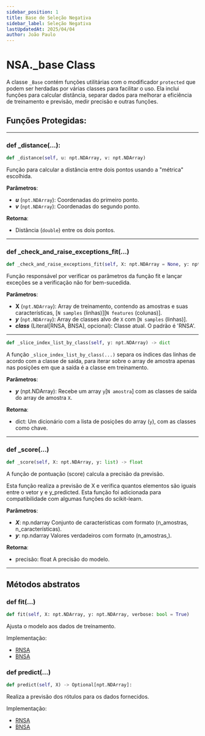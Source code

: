 ```yaml
---
sidebar_position: 1
title: Base de Seleção Negativa
sidebar_label: Seleção Negativa
lastUpdatedAt: 2025/04/04
author: João Paulo
---
```


# NSA._base Class


A classe ``_Base`` contém funções utilitárias com o modificador ``protected`` que podem ser herdadas por várias classes para facilitar o uso. Ela inclui funções para calcular distância, separar dados para melhorar a eficiência de treinamento e previsão, medir precisão e outras funções.

## Funções Protegidas:

---

### def _distance(...):

```python
def _distance(self, u: npt.NDArray, v: npt.NDArray)
```

Função para calcular a distância entre dois pontos usando a "métrica" escolhida.

**Parâmetros**:
* ***u*** (``npt.NDArray``): Coordenadas do primeiro ponto.
* ***v*** (``npt.NDArray``): Coordenadas do segundo ponto.

**Retorna**:
* Distância (``double``) entre os dois pontos.

---

### def _check_and_raise_exceptions_fit(...)

```python
def _check_and_raise_exceptions_fit(self, X: npt.NDArray = None, y: npt.NDArray = None, _class_: Literal['RNSA', 'BNSA'] = 'RNSA')
```
Função responsável por verificar os parâmetros da função fit e lançar exceções se a verificação não for bem-sucedida.

**Parâmetros**:
* **X** (``npt.NDArray``): Array de treinamento, contendo as amostras e suas características, [``N samples`` (linhas)][``N features`` (colunas)].
* ***y*** (``npt.NDArray``): Array de classes alvo de ``X`` com [``N samples`` (linhas)].
* ***_class_*** (Literal[RNSA, BNSA], opcional): Classe atual. O padrão é 'RNSA'.

---

```python
def _slice_index_list_by_class(self, y: npt.NDArray) -> dict
```

A função ``_slice_index_list_by_class(...)`` separa os índices das linhas de acordo com a classe de saída, para iterar sobre o array de amostra apenas nas posições em que a saída é a classe em treinamento.

**Parâmetros**:
* ***y*** (npt.NDArray): Recebe um array ``y``[``N amostra``] com as classes de saída do array de amostra ``X``.

**Retorna**:
* dict: Um dicionário com a lista de posições do array (`y`), com as classes como chave.

---

### def _score(...)

```python
def _score(self, X: npt.NDArray, y: list) -> float
```

A função de pontuação (score) calcula a precisão da previsão.

Esta função realiza a previsão de X e verifica quantos elementos são iguais entre o vetor y e y_predicted. 
Esta função foi adicionada para compatibilidade com algumas funções do scikit-learn.

**Parâmetros**:
+ ***X***: np.ndarray
    Conjunto de características com formato (n_amostras, n_características).
+ ***y***: np.ndarray
    Valores verdadeiros com formato (n_amostras,).

**Retorna**:

+ precisão: float
    A precisão do modelo.

---

## Métodos abstratos

### def fit(...)

```python
def fit(self, X: npt.NDArray, y: npt.NDArray, verbose: bool = True)
```

Ajusta o modelo aos dados de treinamento.

Implementação:

- [RNSA](/docs/aisp-techniques/Negative%20Selection/rnsa#function-fit)
- [BNSA](/docs/aisp-techniques/Negative%20Selection/bnsa#function-fit)

### def predict(...)

```python
def predict(self, X) -> Optional[npt.NDArray]:
```

Realiza a previsão dos rótulos para os dados fornecidos.

Implementação:

- [RNSA](/docs/aisp-techniques/Negative%20Selection/rnsa#function-predict)
- [BNSA](/docs/aisp-techniques/Negative%20Selection/bnsa#function-predict)